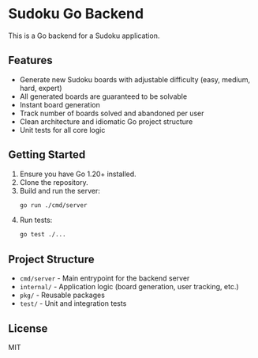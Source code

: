 # Sudoku Go Backend

This is a Go backend for a Sudoku application.

## Features
- Generate new Sudoku boards with adjustable difficulty (easy, medium, hard, expert)
- All generated boards are guaranteed to be solvable
- Instant board generation
- Track number of boards solved and abandoned per user
- Clean architecture and idiomatic Go project structure
- Unit tests for all core logic

## Getting Started

1. Ensure you have Go 1.20+ installed.
2. Clone the repository.
3. Build and run the server:
   ```bash
   go run ./cmd/server
   ```
4. Run tests:
   ```bash
   go test ./...
   ```

## Project Structure
- `cmd/server` - Main entrypoint for the backend server
- `internal/` - Application logic (board generation, user tracking, etc.)
- `pkg/` - Reusable packages
- `test/` - Unit and integration tests

## License
MIT
